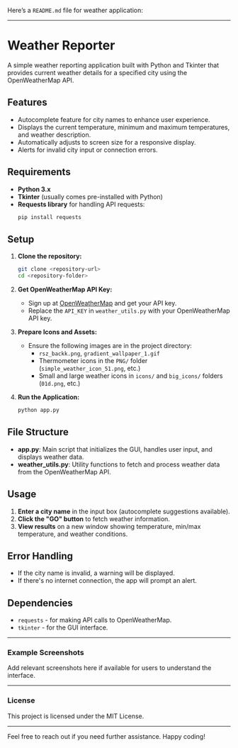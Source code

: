 Here’s a `README.md` file for  weather application:

---

# Weather Reporter

A simple weather reporting application built with Python and Tkinter that provides current weather details for a specified city using the OpenWeatherMap API.

## Features

- Autocomplete feature for city names to enhance user experience.
- Displays the current temperature, minimum and maximum temperatures, and weather description.
- Automatically adjusts to screen size for a responsive display.
- Alerts for invalid city input or connection errors.

## Requirements

- **Python 3.x**
- **Tkinter** (usually comes pre-installed with Python)
- **Requests library** for handling API requests:
  ```bash
  pip install requests
  ```

## Setup

1. **Clone the repository:**
    ```bash
    git clone <repository-url>
    cd <repository-folder>
    ```

2. **Get OpenWeatherMap API Key:**
   - Sign up at [OpenWeatherMap](https://home.openweathermap.org/users/sign_up) and get your API key.
   - Replace the `API_KEY` in `weather_utils.py` with your OpenWeatherMap API key.

3. **Prepare Icons and Assets:**
   - Ensure the following images are in the project directory:
     - `rsz_backk.png`, `gradient_wallpaper_1.gif`
     - Thermometer icons in the `PNG/` folder (`simple_weather_icon_51.png`, etc.)
     - Small and large weather icons in `icons/` and `big_icons/` folders (`01d.png`, etc.)

4. **Run the Application:**
    ```bash
    python app.py
    ```

## File Structure

- **app.py**: Main script that initializes the GUI, handles user input, and displays weather data.
- **weather_utils.py**: Utility functions to fetch and process weather data from the OpenWeatherMap API.

## Usage

1. **Enter a city name** in the input box (autocomplete suggestions available).
2. **Click the "GO" button** to fetch weather information.
3. **View results** on a new window showing temperature, min/max temperature, and weather conditions.

## Error Handling

- If the city name is invalid, a warning will be displayed.
- If there's no internet connection, the app will prompt an alert.

## Dependencies

- `requests` - for making API calls to OpenWeatherMap.
- `tkinter` - for the GUI interface.

---

### Example Screenshots

Add relevant screenshots here if available for users to understand the interface.

---

### License

This project is licensed under the MIT License.

---

Feel free to reach out if you need further assistance. Happy coding!
